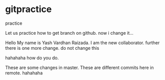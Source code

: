 # gitpractice
practice

Let us practice how to get branch on github.
now i change it...

Hello My name is Yash Vardhan Raizada. I am the new collaborator.
further there is one more change.
do not change this

hahahaha
how do you do.

These are some changes in master.
These are different commits here in remote. hahahaha

